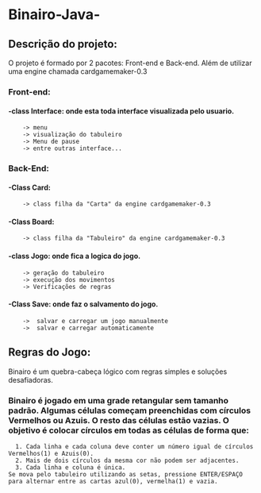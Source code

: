 # Binairo-Java-


## Descrição do projeto: 

O projeto é formado por 2 pacotes: Front-end e Back-end. Além de utilizar uma engine chamada cardgamemaker-0.3 

### Front-end:

  #### -class Interface: onde esta toda interface visualizada pelo usuario.
        -> menu 
        -> visualização do tabuleiro
        -> Menu de pause
        -> entre outras interface...


### Back-End:

  #### -Class Card:
        -> class filha da "Carta" da engine cardgamemaker-0.3 
        
  #### -Class Board:
        -> class filha da "Tabuleiro" da engine cardgamemaker-0.3 

  #### -class Jogo: onde fica a logica do jogo.
        -> geração do tabuleiro
        -> execução dos movimentos
        -> Verificações de regras

  #### -Class Save: onde faz o salvamento do jogo.
        ->  salvar e carregar um jogo manualmente
        ->  salvar e carregar automaticamente 
      
  
  ## Regras do Jogo: 

Binairo é um quebra-cabeça lógico com regras simples e soluções desafiadoras.

### Binairo é jogado em uma grade retangular sem tamanho padrão. Algumas células começam preenchidas com círculos Vermelhos ou Azuis. O resto das células estão vazias. O objetivo é colocar círculos em todas as células de forma que:
      1. Cada linha e cada coluna deve conter um número igual de círculos Vermelhos(1) e Azuis(0).
      2. Mais de dois círculos da mesma cor não podem ser adjacentes.
      3. Cada linha e coluna é única.
    Se mova pelo tabuleiro utilizando as setas, pressione ENTER/ESPAÇO para alternar entre as cartas azul(0), vermelha(1) e vazia.
